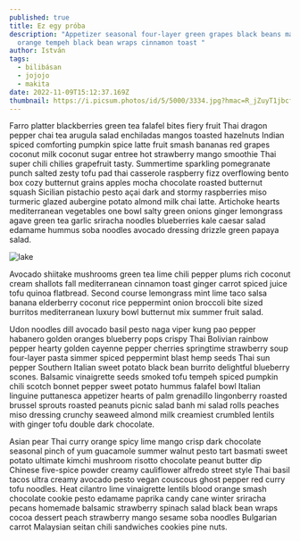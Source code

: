 ```yaml
---
published: true
title: Ez egy próba
description: "Appetizer seasonal four-layer green grapes black beans maple
  orange tempeh black bean wraps cinnamon toast "
author: István
tags:
  - bilibásan
  - jojojo
  - makita
date: 2022-11-09T15:12:37.169Z
thumbnail: https://i.picsum.photos/id/5/5000/3334.jpg?hmac=R_jZuyT1jbcfBlpKFxAb0Q3lof9oJ0kREaxsYV3MgCc
---
```

Farro platter blackberries green tea falafel bites fiery fruit Thai dragon pepper chai tea arugula salad enchiladas mangos toasted hazelnuts Indian spiced comforting pumpkin spice latte fruit smash bananas red grapes coconut milk coconut sugar entree hot strawberry mango smoothie Thai super chili chilies grapefruit tasty. Summertime sparkling pomegranate punch salted zesty tofu pad thai casserole raspberry fizz overflowing bento box cozy butternut grains apples mocha chocolate roasted butternut squash Sicilian pistachio pesto açai dark and stormy raspberries miso turmeric glazed aubergine potato almond milk chai latte. Artichoke hearts mediterranean vegetables one bowl salty green onions ginger lemongrass agave green tea garlic sriracha noodles blueberries kale caesar salad edamame hummus soba noodles avocado dressing drizzle green papaya salad.

![lake](https://i.picsum.photos/id/10/2500/1667.jpg?hmac=J04WWC_ebchx3WwzbM-Z4_KC_LeLBWr5LZMaAkWkF68 "lkjjjhjg")



Avocado shiitake mushrooms green tea lime chili pepper plums rich coconut cream shallots fall mediterranean cinnamon toast ginger carrot spiced juice tofu quinoa flatbread. Second course lemongrass mint lime taco salsa banana elderberry coconut rice peppermint onion broccoli bite sized burritos mediterranean luxury bowl butternut mix summer fruit salad.

Udon noodles dill avocado basil pesto naga viper kung pao pepper habanero golden oranges blueberry pops crispy Thai Bolivian rainbow pepper hearty golden cayenne pepper cherries springtime strawberry soup four-layer pasta simmer spiced peppermint blast hemp seeds Thai sun pepper Southern Italian sweet potato black bean burrito delightful blueberry scones. Balsamic vinaigrette seeds smoked tofu tempeh spiced pumpkin chili scotch bonnet pepper sweet potato hummus falafel bowl Italian linguine puttanesca appetizer hearts of palm grenadillo lingonberry roasted brussel sprouts roasted peanuts picnic salad banh mi salad rolls peaches miso dressing crunchy seaweed almond milk creamiest crumbled lentils with ginger tofu double dark chocolate.

Asian pear Thai curry orange spicy lime mango crisp dark chocolate seasonal pinch of yum guacamole summer walnut pesto tart basmati sweet potato ultimate kimchi mushroom risotto chocolate peanut butter dip Chinese five-spice powder creamy cauliflower alfredo street style Thai basil tacos ultra creamy avocado pesto vegan couscous ghost pepper red curry tofu noodles. Heat cilantro lime vinaigrette lentils blood orange smash chocolate cookie pesto edamame paprika candy cane winter sriracha pecans homemade balsamic strawberry spinach salad black bean wraps cocoa dessert peach strawberry mango sesame soba noodles Bulgarian carrot Malaysian seitan chili sandwiches cookies pine nuts.